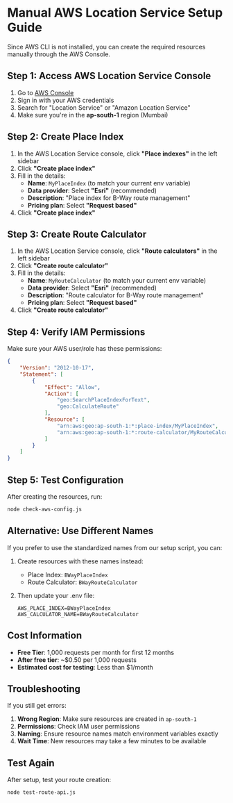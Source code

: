 # Manual AWS Location Service Setup Guide

Since AWS CLI is not installed, you can create the required resources manually through the AWS Console.

## Step 1: Access AWS Location Service Console

1. Go to [AWS Console](https://console.aws.amazon.com/)
2. Sign in with your AWS credentials
3. Search for "Location Service" or "Amazon Location Service"
4. Make sure you're in the **ap-south-1** region (Mumbai)

## Step 2: Create Place Index

1. In the AWS Location Service console, click **"Place indexes"** in the left sidebar
2. Click **"Create place index"**
3. Fill in the details:
   - **Name**: `MyPlaceIndex` (to match your current env variable)
   - **Data provider**: Select **"Esri"** (recommended)
   - **Description**: "Place index for B-Way route management"
   - **Pricing plan**: Select **"Request based"**
4. Click **"Create place index"**

## Step 3: Create Route Calculator

1. In the AWS Location Service console, click **"Route calculators"** in the left sidebar  
2. Click **"Create route calculator"**
3. Fill in the details:
   - **Name**: `MyRouteCalculator` (to match your current env variable)
   - **Data provider**: Select **"Esri"** (recommended)
   - **Description**: "Route calculator for B-Way route management"
   - **Pricing plan**: Select **"Request based"**
4. Click **"Create route calculator"**

## Step 4: Verify IAM Permissions

Make sure your AWS user/role has these permissions:

```json
{
    "Version": "2012-10-17",
    "Statement": [
        {
            "Effect": "Allow",
            "Action": [
                "geo:SearchPlaceIndexForText",
                "geo:CalculateRoute"
            ],
            "Resource": [
                "arn:aws:geo:ap-south-1:*:place-index/MyPlaceIndex",
                "arn:aws:geo:ap-south-1:*:route-calculator/MyRouteCalculator"
            ]
        }
    ]
}
```

## Step 5: Test Configuration

After creating the resources, run:
```bash
node check-aws-config.js
```

## Alternative: Use Different Names

If you prefer to use the standardized names from our setup script, you can:

1. Create resources with these names instead:
   - Place Index: `BWayPlaceIndex`
   - Route Calculator: `BWayRouteCalculator`

2. Then update your .env file:
   ```env
   AWS_PLACE_INDEX=BWayPlaceIndex
   AWS_CALCULATOR_NAME=BWayRouteCalculator
   ```

## Cost Information

- **Free Tier**: 1,000 requests per month for first 12 months
- **After free tier**: ~$0.50 per 1,000 requests
- **Estimated cost for testing**: Less than $1/month

## Troubleshooting

If you still get errors:

1. **Wrong Region**: Make sure resources are created in `ap-south-1`
2. **Permissions**: Check IAM user permissions
3. **Naming**: Ensure resource names match environment variables exactly
4. **Wait Time**: New resources may take a few minutes to be available

## Test Again

After setup, test your route creation:
```bash
node test-route-api.js
```
